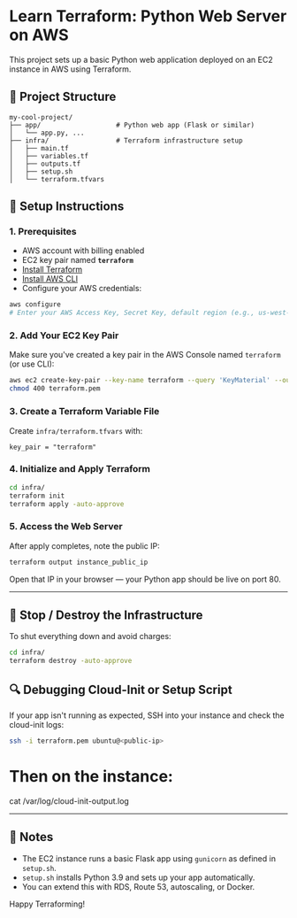 # Learn Terraform: Python Web Server on AWS

This project sets up a basic Python web application deployed on an EC2 instance in AWS using Terraform.

## 🧱 Project Structure

```
my-cool-project/
├── app/                   # Python web app (Flask or similar)
│   └── app.py, ...
├── infra/                 # Terraform infrastructure setup
│   ├── main.tf
│   ├── variables.tf
│   ├── outputs.tf
│   ├── setup.sh
│   └── terraform.tfvars
```

## 🚀 Setup Instructions

### 1. Prerequisites

- AWS account with billing enabled
- EC2 key pair named **`terraform`**
- [Install Terraform](https://developer.hashicorp.com/terraform/downloads)
- [Install AWS CLI](https://docs.aws.amazon.com/cli/latest/userguide/install-cliv2.html)
- Configure your AWS credentials:

```bash
aws configure
# Enter your AWS Access Key, Secret Key, default region (e.g., us-west-2), and output format
```

### 2. Add Your EC2 Key Pair

Make sure you've created a key pair in the AWS Console named `terraform` (or use CLI):

```bash
aws ec2 create-key-pair --key-name terraform --query 'KeyMaterial' --output text > terraform.pem
chmod 400 terraform.pem
```

### 3. Create a Terraform Variable File

Create `infra/terraform.tfvars` with:

```hcl
key_pair = "terraform"
```

### 4. Initialize and Apply Terraform

```bash
cd infra/
terraform init
terraform apply -auto-approve
```

### 5. Access the Web Server

After apply completes, note the public IP:

```bash
terraform output instance_public_ip
```

Open that IP in your browser — your Python app should be live on port 80.

---

## 🛑 Stop / Destroy the Infrastructure

To shut everything down and avoid charges:

```bash
cd infra/
terraform destroy -auto-approve
```

## 🔍 Debugging Cloud-Init or Setup Script

If your app isn't running as expected, SSH into your instance and check the cloud-init logs:

```bash
ssh -i terraform.pem ubuntu@<public-ip>
```

# Then on the instance:
cat /var/log/cloud-init-output.log

---

## 🧠 Notes

- The EC2 instance runs a basic Flask app using `gunicorn` as defined in `setup.sh`.
- `setup.sh` installs Python 3.9 and sets up your app automatically.
- You can extend this with RDS, Route 53, autoscaling, or Docker.

Happy Terraforming!
